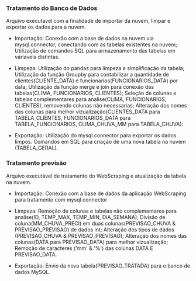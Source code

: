 ### Tratamento do Banco de Dados

Arquivo executavel com a finalidade de importar da nuvem, limpar e exportar os dados para a nuvem.

* Importação: Conexão com a base de dados na nuvem via mysql.connector, conectando com as tabelas existentes na nuvem;
              Utilização de comandos SQL para armazenamento das tabelas em váriaveis distintas.              

* Limpeza:  Utilização do pandas para limpeza e simplificação da tabela;
            Utilização da função Groupby para contabilizar a quantidade de clientes(CLIENTE_DATA) e funcionarios(FUNCIONARIOS_DATA) por data;
            Utilização da função merge e join para conexão das tabelas(CLIMA, FUNCIONARIOS, CLIENTES);
            Seleção de colunas e tabelas complementares para analise(CLIMA, FUNCIONARIOS, CLIENTES), removendo colunas não necessarias;
            Alteração dos nomes das colunas para melhor vizualização(CLIENTES_DATA para TABELA_CLIENTES, FUNCIONARIOS_DATA para TABELA_FUNCIONARIOS, CLIMA_CHUVA_MM para TABELA_CHUVA):

* Exportação: Utilização do mysql.connector para exportar os dados limpos.
              Comandos em SQL para criação de uma nova tabela na nuvem (TABELA_GERAL).  



### Tratamento previsão

Arquivo executável de tratamento do WebScraping e atualização da tabela na nuvem.

* Importação:  Conexão com a base de dados da aplicação WebScraping para tratamento com mysql.connector

* Limpeza:  Remoção de colunas e tabelas não complementares para analise(ID, TEMP_MAX, TEMP_MIN, DIA_SEMANA);
            Divisão de coluna(MM_CHUVA_PRECI) em duas colunas(PREVISAO_CHUVA & PREVISAO_PREVISAO) de dados int;
            Alteração dos tipos de dados (PREVISAO_CHUVA & PREVISAO_PREVISAO);
            Alteração dos nomes das colunas(DATA para PREVISAO_DATA) para melhor vizualização;
            Remoção de caracteres ('mm' & '%') das colunas DATA E PREVISAO_DATA.
* Exportação: 
            Envio da nova tabela(PREVISAO_TRATADA) para o banco de dados MySQL.